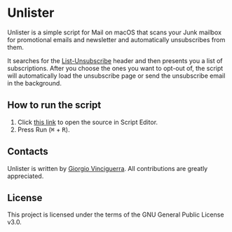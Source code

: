 # Unlister
Unlister is a simple script for Mail on macOS that scans your Junk mailbox for promotional emails and newsletter and automatically unsubscribes from them.

It searches for the [List-Unsubscribe](https://www.ietf.org/rfc/rfc2369.txt) header and then presents you a list of subscriptions. After you choose the ones you want to opt-out of, the script will automatically load the unsubscribe page or send the unsubscribe email in the background.

## How to run the script
1. Click [this link](http://www.gvdev.com/unlister) to open the source in Script Editor.
2. Press Run (<kbd>⌘</kbd> + <kbd>R</kbd>).

## Contacts
Unlister is written by [Giorgio Vinciguerra](http://www.gvdev.com). All contributions are greatly appreciated.

## License
This project is licensed under the terms of the GNU General Public License v3.0.
